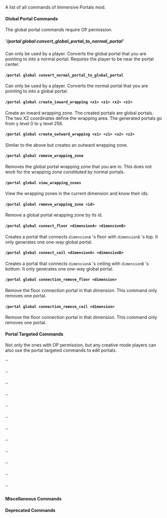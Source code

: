A list of all commands of Immersive Portals mod.

#### Global Portal Commands
The global portal commands require OP permission.

##### '/portal global convert_global_portal_to_normal_portal'
Can only be used by a player. Converts the global portal that you are pointing to into a normal portal. Requires the player to be near the portal center.

#### `/portal global convert_normal_portal_to_global_portal`
Can only be used by a player. Converts the normal portal that you are pointing to into a global portal.

#### `/portal global create_inward_wrapping <x1> <z1> <x2> <z2>`
Create an inward wrapping zone. The created portals are global portals. The two XZ coordinates define the wrapping area. The generated portals go from y level 0 to y level 256.

#### `/portal global create_outward_wrapping <x1> <z1> <x2> <z2>`
Similar to the above but creates an outward wrapping zone.

#### `/portal global remove_wrapping_zone`
Removes the global portal wrapping zone that you are in. This does not work for the wrapping zone constituted by normal portals.

#### `/portal global view_wrapping_zones`
View the wrapping zones in the current dimension and know their ids.

#### `/portal global remove_wrapping_zone <id>`
Remove a global portal wrapping zone by its id.

#### `/portal global connect_floor <dimensionA> <dimensionB>`
Creates a portal that connects `dimensionA` 's floor with `dimensionB` 's top. It only generates one one-way global portal.

#### `/portal global connect_ceil <dimensionA> <dimensionB>`
Creates a portal that connects `dimensionA` 's ceiling with `dimensionB` 's bottom. It only generates one one-way global portal.

#### `/portal global connection_remove_floor <dimension>`
Remove the floor connection portal in that dimension. This command only removes one portal.

#### `/portal global connection_remove_ceil <dimension>`
Remove the floor connection portal in that dimension. This command only removes one portal.

#### Portal Targeted Commands
Not only the ones with OP permission, but any creative mode players can also use the portal targeted commands to edit portals.

#### ``
#### ``
#### ``
#### ``
#### ``
#### ``
#### ``
#### ``
#### ``
#### ``
#### ``
#### ``

#### Miscellaneous Commands



#### Deprecated Commands
